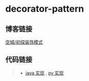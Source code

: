 # decorator-pattern

## 博客链接

[空城/初探装饰模式](http://koon.cool/decorator.html)

## 代码链接

>- [java 实现](./java/DecoratorClient.java) , [py 实现](./python/DecoratorClient.py)


